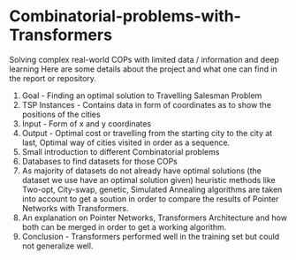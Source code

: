 # Combinatorial-problems-with-Transformers
Solving complex real-world COPs with limited data / information and deep learning 
Here are some details about the project and what one can find in the report or repository.

1. Goal - Finding an optimal solution to Travelling Salesman Problem
2. TSP Instances - Contains data in form of coordinates as to show the positions of the cities
3. Input - Form of x and y coordinates
4. Output - Optimal cost or travelling from the starting city to the city at last, Optimal way of cities visited in order as a sequence.
5. Small introduction to different Combinatorial problems
6. Databases to find datasets for those COPs
7. As majority of datasets do not already have optimal solutions (the dataset we use have an optimal solution given) heuristic methods like Two-opt, City-swap, genetic, Simulated Annealing algorithms are taken into account to get a soution in order to compare the results of Pointer Networks with Transformers.
8. An explanation on Pointer Networks, Transformers Architecture and how both can be merged in order to get a working algorithm.
9. Conclusion - Transformers performed well in the training set but could not generalize well.

